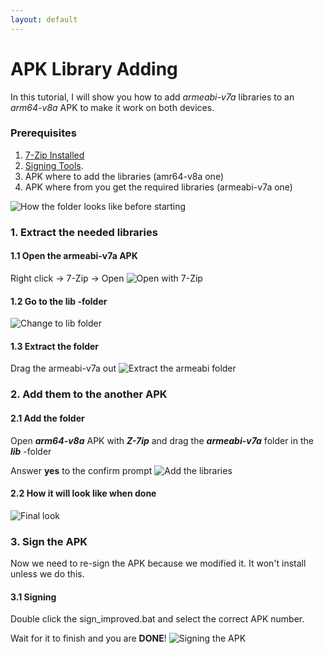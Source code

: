 ```yaml
---
layout: default
---
```


# [](#header-1)APK Library Adding

In this tutorial, I will show you how to add _armeabi-v7a_ libraries to an _arm64-v8a_ APK to make it work on both devices.


### Prerequisites

1.  [7-Zip Installed](http://www.7-zip.org/download.html)
1.  [Signing Tools](https://goo.gl/cgchTP).
1.  APK where to add the libraries (amr64-v8a one)
1.  APK where from you get the required libraries (armeabi-v7a one)

![How the folder looks like before starting](https://i.gyazo.com/868330bafb42928f581890413a04303a.png)


### 1. Extract the needed libraries
#### 1.1 Open the armeabi-v7a APK
Right click -> 7-Zip -> Open
![Open with 7-Zip](https://i.gyazo.com/4fb9675f0af517063ce6061d52e8d01d.png)
#### 1.2 Go to the lib -folder
![Change to lib folder](https://i.gyazo.com/1d47f70a28e28a557087d80480a02365.png)
#### 1.3 Extract the folder
Drag the armeabi-v7a out
![Extract the armeabi folder](https://i.gyazo.com/332e937d7690f84441d746d7328cfaf6.png)

### 2. Add them to the another APK
#### 2.1 Add the folder
Open _**arm64-v8a**_ APK with _**Z-7ip**_ and drag the _**armeabi-v7a**_ folder in the _**lib**_ -folder

Answer **yes** to the confirm prompt
![Add the libraries](https://i.gyazo.com/6e99de2dca735c41357b2a6ac16d7674.png)
#### 2.2 How it will look like when done
![Final look](https://i.gyazo.com/eae39c786875f2707075da5368952ad4.png)

### 3. Sign the APK
Now we need to re-sign the APK because we modified it. It won't install unless we do this.

#### 3.1 Signing
Double click the sign_improved.bat and select the correct APK number.

Wait for it to finish and you are **DONE**!
![Signing the APK](https://i.gyazo.com/c0328fac9efc3a38b0b29e7be6b4ab22.png)
